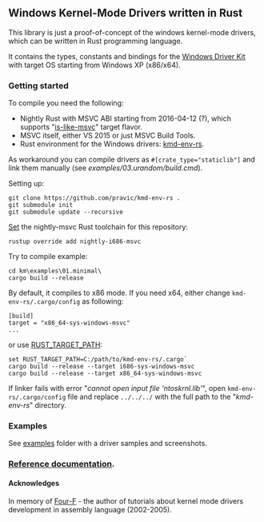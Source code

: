## Windows Kernel-Mode Drivers written in Rust

This library is just a proof-of-concept of the windows kernel-mode drivers, which can be written in Rust programming language.

It contains the types, constants and bindings for the [Windows Driver Kit](https://en.wikipedia.org/wiki/Windows_Driver_Kit)
with target OS starting from Windows XP (x86/x64).


### Getting started

To compile you need the following:

* Nightly Rust with MSVC ABI starting from 2016-04-12 (?), which supports "[is-like-msvc](https://github.com/rust-lang/rust/pull/32823)" target flavor.
* MSVC itself, either VS 2015 or just MSVC Build Tools.
* Rust environment for the Windows drivers: [kmd-env-rs](https://github.com/pravic/kmd-env-rs).

As workaround you can compile drivers as `#[crate_type="staticlib"]` and link them manually (see *examples/03.urandom/build.cmd*).


Setting up:

```
git clone https://github.com/pravic/kmd-env-rs .
git submodule init
git submodule update --recursive
```

[Set](https://github.com/rust-lang-nursery/multirust-rs#directory-overrides) the nightly-msvc Rust toolchain for this repository:

`rustup override add nightly-i686-msvc`

Try to compile example:

```
cd km\examples\01.minimal\
cargo build --release
```

By default, it compiles to x86 mode.
If you need x64, either change `kmd-env-rs/.cargo/config` as following:

```
[build]
target = "x86_64-sys-windows-msvc"
...
```

or use [RUST_TARGET_PATH](https://github.com/rust-lang/rfcs/blob/master/text/0131-target-specification.md):

```
set RUST_TARGET_PATH=C:/path/to/kmd-env-rs/.cargo`
cargo build --release --target i686-sys-windows-msvc
cargo build --release --target x86_64-sys-windows-msvc
```

If linker fails with error "*cannot open input file 'ntoskrnl.lib'*",
open `kmd-env-rs/.cargo/config` file and replace `../../../` with the full path to the "*kmd-env-rs*" directory.


### Examples

See [examples](https://github.com/pravic/winapi-kmd-rs/tree/master/examples) folder with a driver samples and screenshots.


### [Reference documentation](http://pravic.github.io/winapi-kmd-rs/).


#### Acknowledges

In memory of [Four-F](https://web.archive.org/web/20130530073702/http://www.freewebs.com/four-f/) - the author of tutorials about kernel mode drivers
development in assembly language (2002-2005).

